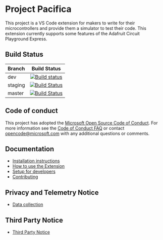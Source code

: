 # Project Pacifica

This project is a VS Code extension for makers to write for their microcontrollers and provide them a simulator to test their code.
This extension currently supports some features of the Adafruit Circuit Playground Express.

## Build Status

| Branch  |                                                                                                                       Build Status                                                                                                                        |
| :------ | :-------------------------------------------------------------------------------------------------------------------------------------------------------------------------------------------------------------------------------------------------------: |
| dev     |     [![Build status](https://microsoftgarage.visualstudio.com/Intern%20GitHub/_apis/build/status/Adafruit/Intern%20GitHub-CI?branchName=dev)](https://microsoftgarage.visualstudio.com/Intern%20GitHub/_build/latest?definitionId=304&branchName=dev)     |
| staging | [![Build Status](https://microsoftgarage.visualstudio.com/Intern%20GitHub/_apis/build/status/Adafruit/Intern%20GitHub-CI?branchName=staging)](https://microsoftgarage.visualstudio.com/Intern%20GitHub/_build/latest?definitionId=304&branchName=staging) |
| master  |  [![Build Status](https://microsoftgarage.visualstudio.com/Intern%20GitHub/_apis/build/status/Adafruit/Intern%20GitHub-CI?branchName=master)](https://microsoftgarage.visualstudio.com/Intern%20GitHub/_build/latest?definitionId=304&branchName=master)  |

## Code of conduct

This project has adopted the [Microsoft Open Source Code of Conduct](https://opensource.microsoft.com/codeofconduct/).
For more information see the [Code of Conduct FAQ](https://opensource.microsoft.com/codeofconduct/faq/) or
contact [opencode@microsoft.com](mailto:opencode@microsoft.com) with any additional questions or comments.

## Documentation

- [Installation instructions](/docs/install.md)
- [How to use the Extension](/docs/how-to-use.md)
- [Setup for developers](/docs/developers-setup.md)
- [Contributing](CONTRIBUTING.md)

## Privacy and Telemetry Notice

- [Data collection](PRIVACY.md)

## Third Party Notice

- [Third Party Notice](ThirdPartyNotices.txt)
